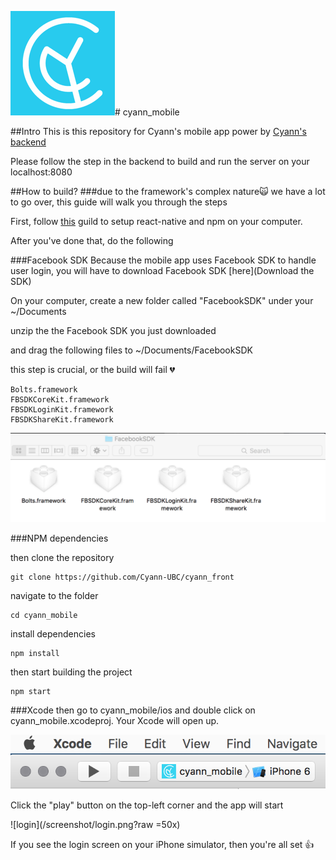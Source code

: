 ![xcode](/screenshot/icon-83.5@2x.png?raw=true "Optional Title")# cyann_mobile

##Intro
This is this repository for Cyann's mobile app power by [Cyann's backend](https://github.com/Cyann-UBC/Cyann)

Please follow the step in the backend to build and run the server on your localhost:8080

##How to build?
###due to the framework's complex nature:scream_cat: we have a lot to go over, this guide will walk you through the steps

First, follow [this](https://facebook.github.io/react-native/docs/getting-started.html) guild to setup react-native and npm on your computer.

After you've done that, do the following

###Facebook SDK
Because the mobile app uses Facebook SDK to handle user login, you will have to download Facebook SDK [here](Download the SDK)

On your computer, create a new folder called "FacebookSDK" under your ~/Documents

unzip the the Facebook SDK you just downloaded

and drag the following files to ~/Documents/FacebookSDK

this step is crucial, or the build will fail :broken_heart:
```
Bolts.framework
FBSDKCoreKit.framework
FBSDKLoginKit.framework
FBSDKShareKit.framework
```

![xcode](/screenshot/facebook.png?raw=true "Optional Title")

###NPM dependencies

then clone the repository
```
git clone https://github.com/Cyann-UBC/cyann_front
```

navigate to the folder
```
cd cyann_mobile
```

install dependencies
```
npm install
```

then start building the project
```
npm start
```

###Xcode
then
go to cyann_mobile/ios and double click on cyann_mobile.xcodeproj. Your Xcode will open up.

![xcode](/screenshot/xcode.png?raw=true "Optional Title")

Click the "play" button on the top-left corner and the app will start

![login](/screenshot/login.png?raw =50x)

If you see the login screen on your iPhone simulator, then you're all set :+1:
